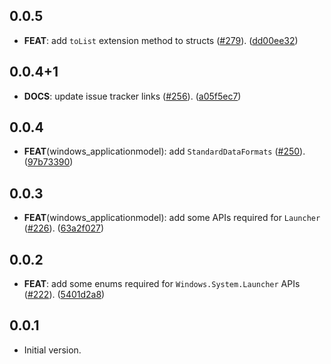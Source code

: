 ## 0.0.5

 - **FEAT**: add `toList` extension method to structs ([#279](https://github.com/dart-windows/dartwinrt/issues/279)). ([dd00ee32](https://github.com/dart-windows/dartwinrt/commit/dd00ee32b03d10aa1dcf95805e821921c433a184))

## 0.0.4+1

 - **DOCS**: update issue tracker links ([#256](https://github.com/dart-windows/dartwinrt/issues/256)). ([a05f5ec7](https://github.com/dart-windows/dartwinrt/commit/a05f5ec70f5e71773f04d7021e1a84d932ca0c21))

## 0.0.4

 - **FEAT**(windows_applicationmodel): add `StandardDataFormats` ([#250](https://github.com/dart-windows/dartwinrt/issues/250)). ([97b73390](https://github.com/dart-windows/dartwinrt/commit/97b73390973914fa0cc7cf28683b545ee67c6a98))

## 0.0.3

 - **FEAT**(windows_applicationmodel): add some APIs required for `Launcher` ([#226](https://github.com/dart-windows/dartwinrt/issues/226)). ([63a2f027](https://github.com/dart-windows/dartwinrt/commit/63a2f027f4a1a4eb586241d88739ba3c8ae929e1))

## 0.0.2

 - **FEAT**: add some enums required for `Windows.System.Launcher` APIs ([#222](https://github.com/dart-windows/dartwinrt/issues/222)). ([5401d2a8](https://github.com/dart-windows/dartwinrt/commit/5401d2a81b376f229cacc3feab086ffe378b8298))

## 0.0.1

- Initial version.
